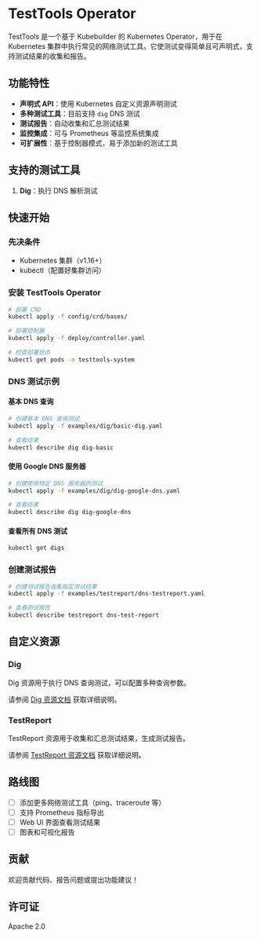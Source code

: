 # TestTools Operator

TestTools 是一个基于 Kubebuilder 的 Kubernetes Operator，用于在 Kubernetes 集群中执行常见的网络测试工具。它使测试变得简单且可声明式，支持测试结果的收集和报告。

## 功能特性

- **声明式 API**：使用 Kubernetes 自定义资源声明测试
- **多种测试工具**：目前支持 `dig` DNS 测试
- **测试报告**：自动收集和汇总测试结果
- **监控集成**：可与 Prometheus 等监控系统集成
- **可扩展性**：基于控制器模式，易于添加新的测试工具

## 支持的测试工具

1. **Dig**：执行 DNS 解析测试

## 快速开始

### 先决条件

- Kubernetes 集群（v1.16+）
- kubectl（配置好集群访问）

### 安装 TestTools Operator

```bash
# 部署 CRD
kubectl apply -f config/crd/bases/

# 部署控制器
kubectl apply -f deploy/controller.yaml

# 检查部署状态
kubectl get pods -n testtools-system
```

### DNS 测试示例

#### 基本 DNS 查询

```bash
# 创建基本 DNS 查询测试
kubectl apply -f examples/dig/basic-dig.yaml

# 查看结果
kubectl describe dig dig-basic
```

#### 使用 Google DNS 服务器

```bash
# 创建使用特定 DNS 服务器的测试
kubectl apply -f examples/dig/dig-google-dns.yaml

# 查看结果
kubectl describe dig dig-google-dns
```

#### 查看所有 DNS 测试

```bash
kubectl get digs
```

### 创建测试报告

```bash
# 创建测试报告收集指定测试结果
kubectl apply -f examples/testreport/dns-testreport.yaml

# 查看测试报告
kubectl describe testreport dns-test-report
```

## 自定义资源

### Dig

Dig 资源用于执行 DNS 查询测试，可以配置多种查询参数。

请参阅 [Dig 资源文档](examples/dig/README.md) 获取详细说明。

### TestReport

TestReport 资源用于收集和汇总测试结果，生成测试报告。

请参阅 [TestReport 资源文档](examples/testreport/testreport-description.md) 获取详细说明。

## 路线图

- [ ] 添加更多网络测试工具（ping、traceroute 等）
- [ ] 支持 Prometheus 指标导出
- [ ] Web UI 界面查看测试结果
- [ ] 图表和可视化报告

## 贡献

欢迎贡献代码、报告问题或提出功能建议！

## 许可证

Apache 2.0 